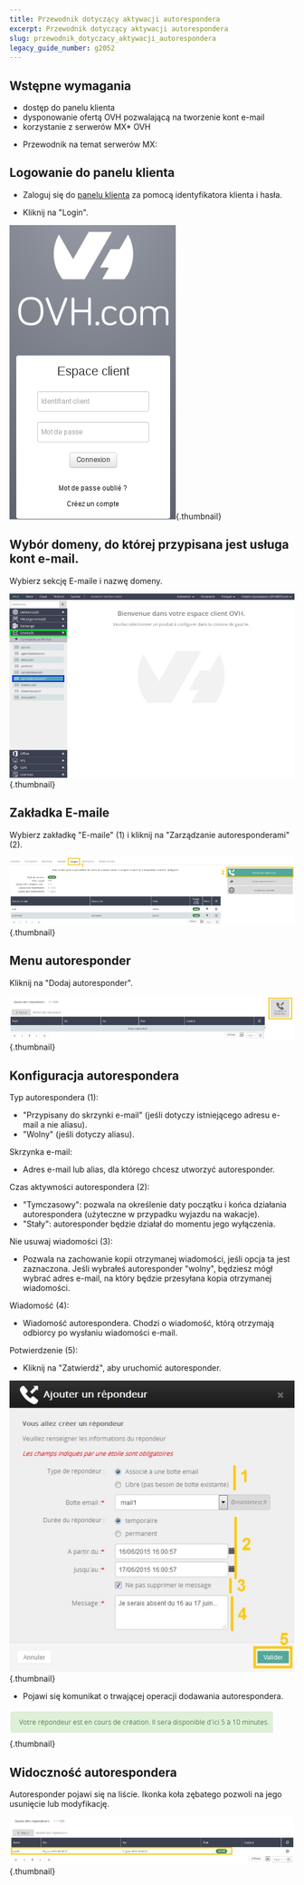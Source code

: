 ```yaml
---
title: Przewodnik dotyczący aktywacji autorespondera
excerpt: Przewodnik dotyczący aktywacji autorespondera
slug: przewodnik_dotyczacy_aktywacji_autorespondera
legacy_guide_number: g2052
---
```



## Wstępne wymagania

- dostęp do panelu klienta
- dysponowanie ofertą OVH pozwalającą na tworzenie kont e-mail
- korzystanie z serwerów MX* OVH


* Przewodnik na temat serwerów MX: []({legacy}2003)


## Logowanie do panelu klienta

- Zaloguj się do [panelu klienta](https://www.ovh.com/manager/web) za pomocą identyfikatora klienta i hasła.

- Kliknij na "Login".



![](images/img_3592.jpg){.thumbnail}


## Wybór domeny, do której przypisana jest usługa kont e-mail.
Wybierz sekcję E-maile i nazwę domeny.

![](images/img_3600.jpg){.thumbnail}


## Zakładka E-maile
Wybierz zakładkę "E-maile" (1) i kliknij na "Zarządzanie autoresponderami" (2).

![](images/img_3597.jpg){.thumbnail}


## Menu autoresponder
Kliknij na "Dodaj autoresponder".

![](images/img_3598.jpg){.thumbnail}


## Konfiguracja autorespondera
Typ autorespondera (1):

- "Przypisany do skrzynki e-mail" (jeśli dotyczy istniejącego adresu e-mail a nie aliasu).
- "Wolny" (jeśli dotyczy aliasu).

Skrzynka e-mail:
- Adres e-mail lub alias, dla którego chcesz utworzyć autoresponder.

Czas aktywności autorespondera (2):
- "Tymczasowy": pozwala na określenie daty początku i końca działania autorespondera (użyteczne w przypadku wyjazdu na wakacje).
- "Stały": autoresponder będzie działał do momentu jego wyłączenia. 

Nie usuwaj wiadomości (3):
- Pozwala na zachowanie kopii otrzymanej wiadomości, jeśli opcja ta jest zaznaczona. Jeśli wybrałeś autoresponder "wolny", będziesz mógł wybrać adres e-mail, na który będzie przesyłana kopia otrzymanej wiadomości.

Wiadomość (4):
- Wiadomość autorespondera. Chodzi o wiadomość, którą otrzymają odbiorcy po wysłaniu wiadomości e-mail.

Potwierdzenie (5):
- Kliknij na "Zatwierdź", aby uruchomić autoresponder.



![](images/img_3589.jpg){.thumbnail}

- Pojawi się komunikat o trwającej operacji dodawania autorespondera.



![](images/img_3590.jpg){.thumbnail}


## Widoczność autorespondera
Autoresponder pojawi się na liście. Ikonka koła zębatego pozwoli na jego usunięcie lub modyfikację.

![](images/img_3599.jpg){.thumbnail}

